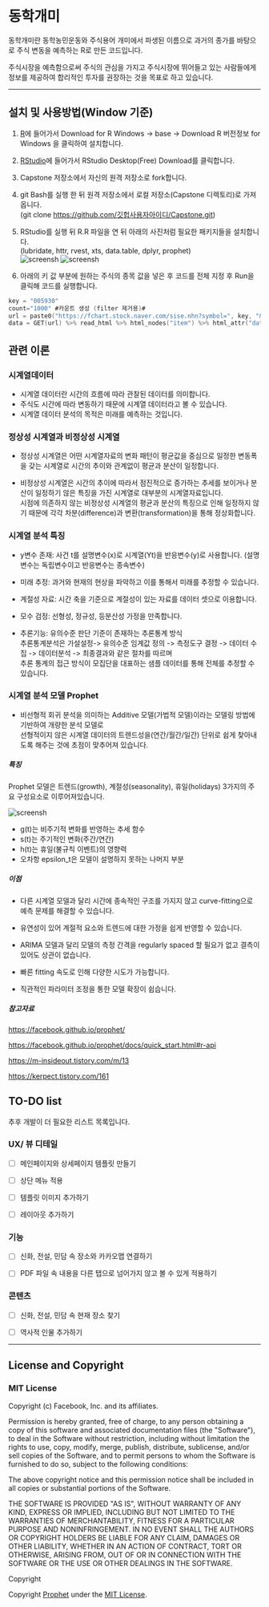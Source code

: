 # 동학개미

동학개미란 동학농민운동와 주식용어 개미에서 파생된 이름으로 과거의 종가를 바탕으로 주식 변동을 예측하는 R로 만든 코드입니다.    

주식시장을 예측함으로써 주식의 관심을 가지고 주식시장에 뛰어들고 있는 사람들에게 정보를 제공하여 합리적인 투자를 권장하는 것을 목표로 하고 있습니다. 
    
 
---
## 설치 및 사용방법(Window 기준)

1. [R](https://cran.r-project.org)에 들어가서 Download for R Windows -> base -> Download R 버전정보 for Windows 을 클릭하여 설치합니다.  

2. [RStudio](https://www.rstudio.com/products/rstudio/download/)에 들어가서 RStudio Desktop(Free) Download를 클릭합니다.

3. Capstone 저장소에서 자신의 원격 저장소로 fork합니다.

4. git Bash를 실행 한 뒤 원격 저장소에서 로컬 저장소(Capstone 디렉토리)로 가져옵니다.<br>(git clone https://github.com/깃헙사용자아이디/Capstone.git)

5. RStudio를 실행 뒤 R.R 파일을 연 뒤 아래의 사진처럼 필요한 패키지들을 설치합니다. <br> 
   (lubridate, httr, rvest, xts, data.table, dplyr, prophet) <br>
   ![screensh](https://img1.daumcdn.net/thumb/R1280x0/?scode=mtistory2&fname=https%3A%2F%2Fblog.kakaocdn.net%2Fdn%2FLL2RW%2Fbtqz5auCGn1%2FOkjDryrdEzOJ1xRjtOheE1%2Fimg.png)
   ![screensh](https://img1.daumcdn.net/thumb/R1280x0/?scode=mtistory2&fname=https%3A%2F%2Fblog.kakaocdn.net%2Fdn%2FZ6zvw%2Fbtqz5yPBMuy%2FDhpZtrXQrtIwEF4WJMzrS1%2Fimg.png)




6. 아래의 키 값 부분에 원하는 주식의 종목 값을 넣은 후 코드를 전체 지정 후 Run을 클릭해 코드를 실행합니다.  


```c
key = "005930"
count="1000" #카운트 생성 (filter 제거용)#
url = paste0("https://fchart.stock.naver.com/sise.nhn?symbol=", key, "&timeframe=day&count=",count,"&requestType=0")
data = GET(url) %>% read_html %>% html_nodes("item") %>% html_attr("data") %>% strsplit("\\|")
```

## 관련 이론

### 시계열데이터 


- 시계열 데이터란 시간의 흐름에 따라 관찰된 데이터를 의미합니다. 
- 주식도 시간에 따라 변동하기 때문에 시계열 데이터라고 볼 수 있습니다. 
- 시계열 데이터 분석의 목적은 미래를 예측하는 것입니다.  


### 정상성 시계열과 비정상성 시계열 

- 정상성 시계열은 어떤 시계열자료의 변화 패턴이 평균값을 중심으로 일정한 변동폭을 갖는 시계열로 시간의 추이와 관계없이 평균과 분산이 일정합니다. 

- 비정상성 시계열은 시간의 추이에 따라서 점진적으로 증가하는 추세를 보이거나 분산이 일정하기 않은 특징을 가진 시계열로 대부분의 시계열자료입니다.<br>
 시점에 의존하지 않는 비정상성 시계열의 평균과 분산의 특징으로 인해 일정하지 않기 때문에 각각 차분(difference)과 변환(transformation)을 통해 정상화합니다. 



### 시계열 분석 특징

- y변수 존재: 사건 t를 설명변수(x)로 시계열(Yt)을 반응변수(y)로 사용합니다. (설명변수는 독립변수이고 반응변수는 종속변수) 
              
- 미래 추정: 과거와 현재의 현상을 파악하고 이를 통해서 미래를 추정할 수 있습니다.  
 
- 계절성 자료: 시간 축을 기준으로 계절성이 있는 자료를 데이터 셋으로 이용합니다. 

- 모수 검정: 선형성, 정규성, 등분산성 가정을 만족합니다.

- 추론기능: 유의수준 판단 기준이 존재하는 추론통계 방식 <br>
            추론통계분석은 가설설정-> 유의수준 임계값 정의 -> 측정도구 결정 -> 데이터 수집 -> 데이터분석 -> 최종결과와 같은 절차를 따르며  <br>
            추론 통계의 접근 방식이 모집단을 대표하는 샘플 데이터를 통해 전체를 추정할 수 있습니다.  

### 시계열 분석 모델 Prophet

-  비선형적 회귀 분석을 의미하는 Additive 모델(가법적 모델)이라는 모델링 방법에 기반하여 개량한 분석 모델로 <br>
   선형적이지 않은 시계열 데이터의 트렌드성을(연간/월간/일간) 단위로 쉽게 찾아내도록 해주는 것에 초점이 맞추어져 있습니다. 
   
##### 특징

   Prophet 모델은 트렌드(growth), 계절성(seasonality), 휴일(holidays) 3가지의 주요 구성요소로 이루어져있습니다. 

   ![screensh](https://blog.kakaocdn.net/dn/ckx2T5/btqE0O1Y3KX/BWkezapdPL0QwtQH8TroIk/img.png)
     
- g(t)는 비주기적 변화를 반영하는 추세 함수
- s(t)는 주기적인 변화(주간/연간)
- h(t)는 휴일(불규칙 이벤트)의 영향력
- 오차항 epsilon_t은 모델이 설명하지 못하는 나머지 부분 

##### 이점 

- 다른 시계열 모델과 달리 시간에 종속적인 구조를 가지지 않고 curve-fitting으로 예측 문제를 해결할 수 있습니다. 

- 유연성이 있어 계절적 요소와 트렌드에 대한 가정을 쉽게 반영할 수 있습니다.

- ARIMA 모델과 달리 모델의 측정 간격을 regularly spaced 할 필요가 없고 결측이 있어도 상관이 없습니다.

- 빠른 fitting 속도로 인해 다양한 시도가 가능합니다.

- 직관적인 파라미터 조정을 통한 모델 확장이 쉽습니다.   
  


##### 참고자료
 
  https://facebook.github.io/prophet/

  https://facebook.github.io/prophet/docs/quick_start.html#r-api

  https://m-insideout.tistory.com/m/13

  https://kerpect.tistory.com/161


 
## TO-DO list 

추후 개발이 더 필요한 리스트 목록입니다. 

### UX/ 뷰 디테일 
- [ ] 메인페이지와 상세페이지 템플릿 만들기 
- [ ] 상단 메뉴 적용 
- [ ] 템플릿 이미지 추가하기  
- [ ] 레이아웃 추가하기


### 기능
- [ ] 신화, 전설, 민담 속 장소와 카카오맵 연결하기 
- [ ] PDF 파일 속 내용을 다른 탭으로 넘어가지 않고 볼 수 있게 적용하기 



### 콘텐츠 
- [ ] 신화, 전설, 민담 속 현재 장소 찾기
- [ ] 역사적 인물 추가하기  



---

## License and Copyright
### MIT License

Copyright (c) Facebook, Inc. and its affiliates.

Permission is hereby granted, free of charge, to any person obtaining a copy
of this software and associated documentation files (the "Software"), to deal
in the Software without restriction, including without limitation the rights
to use, copy, modify, merge, publish, distribute, sublicense, and/or sell
copies of the Software, and to permit persons to whom the Software is
furnished to do so, subject to the following conditions:

The above copyright notice and this permission notice shall be included in all
copies or substantial portions of the Software.

THE SOFTWARE IS PROVIDED "AS IS", WITHOUT WARRANTY OF ANY KIND, EXPRESS OR
IMPLIED, INCLUDING BUT NOT LIMITED TO THE WARRANTIES OF MERCHANTABILITY,
FITNESS FOR A PARTICULAR PURPOSE AND NONINFRINGEMENT. IN NO EVENT SHALL THE
AUTHORS OR COPYRIGHT HOLDERS BE LIABLE FOR ANY CLAIM, DAMAGES OR OTHER
LIABILITY, WHETHER IN AN ACTION OF CONTRACT, TORT OR OTHERWISE, ARISING FROM,
OUT OF OR IN CONNECTION WITH THE SOFTWARE OR THE USE OR OTHER DEALINGS IN THE
SOFTWARE.

Copyright <YEAR> <COPYRIGHT HOLDER>




Copyright [Prophet](https://github.com/facebook/prophet) under the [MIT License](https://opensource.org/licenses/MIT).

